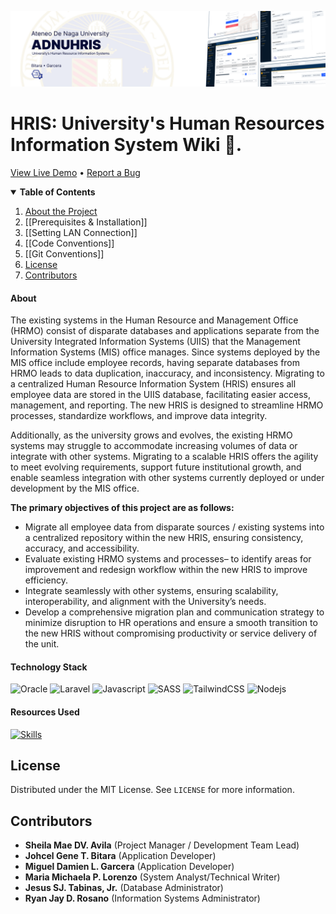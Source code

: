 ![adnuhris-cover](assets/Cover.png)

# HRIS: University's Human Resources Information System Wiki 📖.

[View Live Demo](https://services.adnu.edu.ph/hris) • [Report a Bug](https://mis-git.adnu.edu.ph/misadnu/hris/issues)

<details open>
<summary><b>Table of Contents</b></summary>

1. [About the Project](#about)
2. [[Prerequisites & Installation]]
3. [[Setting LAN Connection]]
4. [[Code Conventions]]
5. [[Git Conventions]]
6. [License](#license)
7. [Contributors](#contributors)
 </details>

#### **About**

The existing systems in the Human Resource and Management Office (HRMO) consist of disparate databases and applications separate from the University Integrated Information Systems (UIIS) that the Management Information Systems (MIS) office manages. Since systems deployed by the MIS office include employee records, having separate databases from HRMO leads to data duplication, inaccuracy, and inconsistency. Migrating to a centralized Human Resource Information System (HRIS) ensures all employee data are stored in the UIIS database, facilitating easier access, management, and reporting. The new HRIS is designed to streamline HRMO processes, standardize workflows, and improve data integrity.

Additionally, as the university grows and evolves, the existing HRMO systems may struggle to accommodate increasing volumes of data or integrate with other systems. Migrating to a scalable HRIS offers the agility to meet evolving requirements, support future institutional growth, and enable seamless integration with other systems currently deployed or under development by the MIS office.

**The primary objectives of this project are as follows:**

-   Migrate all employee data from disparate sources / existing systems into a centralized repository within the new HRIS, ensuring consistency, accuracy, and accessibility.
-   Evaluate existing HRMO systems and processes– to identify areas for improvement and redesign workflow within the new HRIS to improve efficiency.
-   Integrate seamlessly with other systems, ensuring scalability, interoperability, and alignment with the University’s needs.
-   Develop a comprehensive migration plan and communication strategy to minimize disruption to HR operations and ensure a smooth transition to the new HRIS without compromising productivity or service delivery of the unit.

#### **Technology Stack**

![Oracle](https://img.shields.io/badge/Oracle-F80000?style=for-the-badge&logo=Oracle&logoColor=white)
![Laravel](https://img.shields.io/badge/Laravel-FF2D20?style=for-the-badge&logo=laravel&logoColor=white)
![Javascript](https://img.shields.io/badge/JavaScript-F7DF1E?style=for-the-badge&logo=javascript&logoColor=black)
![SASS](https://img.shields.io/badge/Sass-CC6699?style=for-the-badge&logo=sass&logoColor=white)
![TailwindCSS](https://img.shields.io/badge/Tailwind_CSS-38B2AC?style=for-the-badge&logo=tailwind-css&logoColor=white)
![Nodejs](https://img.shields.io/badge/Node.js-43853D?style=for-the-badge&logo=node.js&logoColor=white)

#### **Resources Used**

[![Skills](https://skillicons.dev/icons?i=git,gitlab,figma,vite,vscode)](https://skillicons.dev)

## **License**

Distributed under the MIT License. See `LICENSE` for more information.

## **Contributors**

-   **Sheila Mae DV. Avila** (Project Manager / Development Team Lead)
-   **Johcel Gene T. Bitara** (Application Developer)
-   **Miguel Damien L. Garcera** (Application Developer)
-   **Maria Michaela P. Lorenzo** (System Analyst/Technical Writer)
-   **Jesus SJ. Tabinas, Jr.** (Database Administrator)
-   **Ryan Jay D. Rosano** (Information Systems Administrator)
